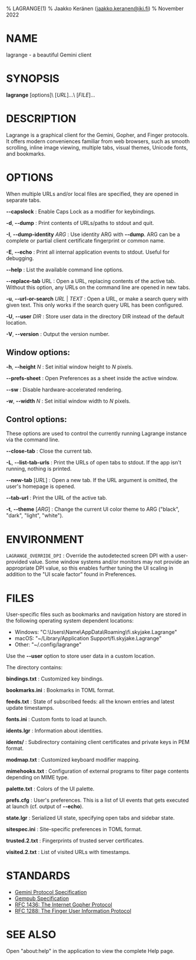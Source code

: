 % LAGRANGE(1)
% Jaakko Keränen (jaakko.keranen@iki.fi)
% November 2022

# NAME

lagrange - a beautiful Gemini client

# SYNOPSIS

**lagrange** \[options\]\ \[_URL_\]...\ \[_FILE_\]...

# DESCRIPTION

Lagrange is a graphical client for the Gemini, Gopher, and Finger protocols.
It offers modern conveniences familiar from web browsers, such as smooth scrolling, inline image viewing, multiple tabs, visual themes, Unicode fonts, and bookmarks.

# OPTIONS

When multiple URLs and/or local files are specified, they are opened in separate tabs.

**\--capslock**
:   Enable Caps Lock as a modifier for keybindings.

**-d**, **\--dump**
:   Print contents of URLs/paths to stdout and quit.

**-I**, **\--dump-identity** _ARG_
:   Use identity ARG with **\--dump**. ARG can be a complete or partial client certificate fingerprint or common name.

**-E**, **\--echo**
:   Print all internal application events to stdout. Useful for debugging.

**\--help**
:   List the available command line options.

**\--replace-tab** URL
:   Open a URL, replacing contents of the active tab. Without this option, any URLs on the command line are opened in new tabs.

**-u**, **\--url-or-search** _URL_ | _TEXT_
:   Open a URL, or make a search query with given text. This only works if the search query URL has been configured.

**-U**, **\--user** _DIR_
:   Store user data in the directory DIR instead of the default location.

**-V**, **\--version**
:   Output the version number.

## Window options:

**-h**, **\--height** _N_
:   Set initial window height to _N_ pixels.

**\--prefs-sheet**
:   Open Preferences as a sheet inside the active window.

**\--sw**
:   Disable hardware-accelerated rendering.

**-w**, **\--width** _N_
:   Set initial window width to _N_ pixels.

## Control options:

These options are used to control the currently running Lagrange instance via the command line.

**\--close-tab**
:   Close the current tab.

**-L**, **\--list-tab-urls**
:   Print the URLs of open tabs to stdout. If the app isn't running, nothing is printed.

**\--new-tab** [_URL_]
:   Open a new tab. If the URL argument is omitted, the user's homepage is opened.

**\--tab-url**
:   Print the URL of the active tab.

**-t**, **\--theme** [_ARG_]
:   Change the current UI color theme to ARG ("black", "dark", "light", "white").

# ENVIRONMENT

`LAGRANGE_OVERRIDE_DPI`
:   Override the autodetected screen DPI with a user-provided value. Some window systems and/or monitors may not provide an appropriate DPI value, so this enables further tuning the UI scaling in addition to the "UI scale factor" found in Preferences.

# FILES

User-specific files such as bookmarks and navigation history are stored in the following operating system dependent locations:

- Windows: "C:\\Users\\Name\\AppData\\Roaming\\fi.skyjake.Lagrange"
- macOS: "~/Library/Application Support/fi.skyjake.Lagrange"
- Other: "~/.config/lagrange" 

Use the **\--user** option to store user data in a custom location.

The directory contains:

**bindings.txt**
:   Customized key bindings.

**bookmarks.ini**
:   Bookmarks in TOML format.

**feeds.txt**
:   State of subscribed feeds: all the known entries and latest update timestamps.

**fonts.ini**
:   Custom fonts to load at launch.

**idents.lgr**
:   Information about identities.

**idents/**
:   Subdirectory containing client certificates and private keys in PEM format.

**modmap.txt**
:   Customized keyboard modifier mapping.

**mimehooks.txt**
:   Configuration of external programs to filter page contents depending on MIME type.

**palette.txt**
:   Colors of the UI palette.

**prefs.cfg**
:   User's preferences. This is a list of UI events that gets executed at launch (cf. output of **\--echo**).

**state.lgr**
:   Serialized UI state, specifying open tabs and sidebar state.

**sitespec.ini**
:   Site-specific preferences in TOML format.

**trusted.2.txt**
:   Fingerprints of trusted server certificates.

**visited.2.txt**
:   List of visited URLs with timestamps.

# STANDARDS

* [Gemini Protocol Specification](https://gemini.circumlunar.space/docs/specification.gmi)
* [Gempub Specification](https://codeberg.org/oppenlab/gempub)
* [RFC 1436: The Internet Gopher Protocol](https://datatracker.ietf.org/doc/html/rfc1436)
* [RFC 1288: The Finger User Information Protocol](https://datatracker.ietf.org/doc/html/rfc1288)

# SEE ALSO

Open "about:help" in the application to view the complete Help page.
